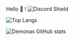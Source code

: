 
Hello 👋 !
![Discord Shield](https://discordapp.com/api/guilds/931249604513632266/widget.png?style=shield)


![Top Langs](https://github-readme-stats.vercel.app/api/top-langs/?username=DemonasLT)


![Demonas GitHub stats](https://github-readme-stats.vercel.app/api?username=DemonasLT&show_icons=true&theme=radical)

